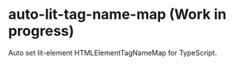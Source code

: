 # auto-lit-tag-name-map (Work in progress)

Auto set lit-element HTMLElementTagNameMap for TypeScript.
